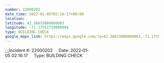 ```yaml
---
number: 22000202
date_time: 2022-01-05T02:16:17+00:00
location: 
latitude: 42.38633880000003
longitude: -71.17551719999994
type: BUILDING CHECK
google_maps_link: https://maps.google.com/?q=42.38633880000003,-71.17551719999994
---
```


;;;Incident #: 22000202     Date: 2022‐01‐05 02:16:17     Type: BUILDING CHECK
